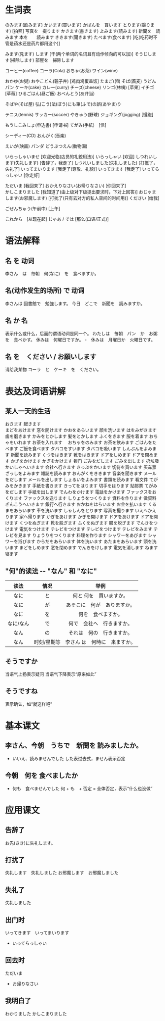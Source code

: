 # 生词表
のみます(飲みます)
かいます(買います)
    かばんを　買います
とります(撮ります)  [拍照]
    写真を　撮ります
かきます(書きます)
よみます(読みます)
    新聞を　読みます
    本を　　読みます
ききます(聞きます)
たべます(食べます)  [吃(吃药时不管是药水还是药片都用这个)]

みます(見ます)
します  [干(两个单词的名词且有动作倾向的可以加)]
そうじします(掃除します)
    部屋を　掃除します

コーヒー(coffee)
コーラ(Cola)
おちゃ(お茶)
ワイン(wine)

おかゆ(お粥)
おやこどん(親子丼)  [鸡肉鸡蛋盖饭]
たまご(卵)
そば(蕎麦)
うどん
パン
ケーキ(cake)
カレー(curry)
チーズ(cheese)
リンゴ(林檎)  [苹果]
イチゴ  [草莓]
ひるごはん(昼ご飯)
おべんとう(あ弁当)

そばや(そば屋)
弘(こう)法(ぼう)にも筆(ふで)の誤(あやま)り

テニス(tennis)
サッカー(soccer)
やきゅう(野球)
ジョギング(jogging)  [慢跑]

もうしこみしょ(申込書)  [申请书]
てがみ(手紙)　[信]

シーディー(CD)
おんがく(音楽)

えいが(映画)
パンダ
どうぶつえん(動物園)

いらっしゃいませ    [欢迎光临(店员的礼貌用法)]
いらっしゃい    [欢迎]
しつれいします(失礼します)  [告辞了，我走了]
しつれいしました(失礼しました)  [打搅了，失礼了]
いってまいります    [我走了(尊敬、礼貌)]
いってきます    [我走了]
いってらっしゃい    [你走好]

ただいま    [我回来了]
おかえりなさい(お帰りなさい)    [你回来了]    
かしこまりました    [我知道了(由上级对下级提出要求时，下对上回答)]
おじゃまします(お邪魔します)    [打扰了(只有去对方的私人空间的时间用)]
ください    [给我]

ごぜんちゅう(午前中)    [上午]

これから　[从现在起]
じゃあ / では [那么(口语/正式)]

# 语法解释
## 名 を 动词
李さん　は　毎朝　何(なに)　を　食べますか。
## 名(动作发生的场所) で 动词 
李さんは 図書館で　勉強します。
今日　どこで　新聞を　読みますか。
## 名 か 名
表示什么或什么，后面的谓语动词是同一个。
わたしは　毎朝　パン　か　お粥を　食べかす。
休みは　何曜日ですか。
-　休みは　月曜日か　火曜日です。
## 名 を　ください / お願いします
请给我某物
コーラ　と　ケーキ　を　ください。

# 表达及词语讲解
## 某人一天的生活
おきます    起きます  
まどをあけます  窓を開けます
かおをあらいます 顔を洗います
はをみがきます  歯を磨きます
かみをとかします    髪をとかします
ふくをきます    服を着ます
おちゃをいれます    お茶を入れます　
おちゃをのみます    お茶を飲みます
ごはんをたべます    ご飯を食べます
タバコをすいます    タバコを吸います
しんぶんをよみます  新聞を読みます
くつをはきます  靴をはきます
ドアをしめます  ドアを閉めます
かぎをかけます  かぎをかけます  锁门
ごみをだします  ごみを出します  扔垃圾
かいしゃへいきます  会社へ行きます
きっぷをかいます    切符を買います  买车票
ざっしをよみます    雑誌を読みます
おんがくをききます  音楽を聞きます
メールをだします    メールを出します
しょるいをよみます  書類を読みます  看文件
てがみをかきます    手紙を書きます
きってをはります    切手をはります  贴邮票
てがみをだします    手紙を出します
でんわをかけます    電話をかけます
ファックスをおくります  ファックスを送ります
しりょうをつくります    資料を作ります  做资料
ぎんこうへいきます  銀行へ行きます
おかねをはらいます  お金を払います
くるまをあらいます  車を洗います
しゃしんをとります  写真を撮ります
いえへかえります    家へ帰ります
かぎをあけます  かぎを開けます
ドアをあけます  ドアを開けます
くつをぬぎます  靴を脱ぎます
ふくをぬぎます  服を脱ぎます
でんきをつけます    電気をつけます
テレビをつけます    テレビをつけます
テレビをみます  テレビを見ます
りょうりをつくります    料理を作ります
シャワーをあびます    シャワーを浴びます
からだをあらいます  体を洗います
あたまをあらいます  頭を洗います
まどをしめます  窓を閉めます
でんきをけします    電気を消します
ねます  寝ます
## "何"的读法 -- "なん" 和 "なに"
|读法|情况|举例|
|:-:|:-:|:-:|
|なに|と|何と 何を　買いますか。|
|なに|が|あそこに　何が　ありますか。|
|なに|を|何を　食べますか。|
|なに/なん|で|何で　会社へ　行きますか。|
|なん|の|それは　何の　行きますか。|
|なん|时刻/星期等|李さん は　何時に　来ますか。|
## そうですか
当语气上扬表示疑问
当语气下降表示“原来如此”
## そうですね
表示确认，如“就这样吧”

# 基本课文
## 李さん、今朝　うちで　新聞を 読みましたか。
- いいえ、読みませんでした
した表过去式，ません表示否定
## 今朝　何を 食べましたか
- 何も　食べませんでした
何 + も　+ 否定 = 全体否定，表示“什么也没做”

# 应用课文
## 告辞了 
お先(さき)に失礼します。
## 打扰了
失礼します　失礼しました
お邪魔します　お邪魔しました　
## 失礼了
失礼しました
## 出门时
いってきます　いってまいります
- いってらっしゃい
## 回去时
ただいま
- お帰りなさい
## 我明白了
わかりました
かしこまりました
